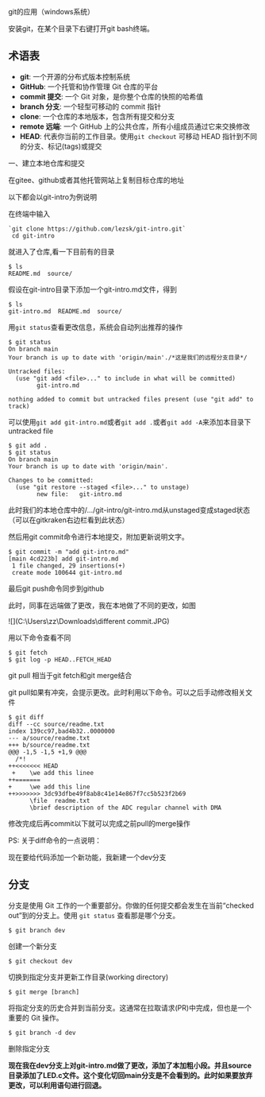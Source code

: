 git的应用（windows系统）

安装git，在某个目录下右键打开git bash终端。

## 术语表

-  **git**: 一个开源的分布式版本控制系统
-  **GitHub**: 一个托管和协作管理 Git 仓库的平台
-  **commit 提交**: 一个 Git 对象，是你整个仓库的快照的哈希值
-  **branch 分支**: 一个轻型可移动的 commit 指针
-  **clone**: 一个仓库的本地版本，包含所有提交和分支
-  **remote 远端**: 一个 GitHub 上的公共仓库，所有小组成员通过它来交换修改
- **HEAD**: 代表你当前的工作目录。使用`git checkout` 可移动 HEAD 指针到不同的分支、标记(tags)或提交

一、建立本地仓库和提交

在gitee、github或者其他托管网站上复制目标仓库的地址

以下都会以git-intro为例说明

在终端中输入 

```
`git clone https://github.com/lezsk/git-intro.git`
 cd git-intro
```

就进入了仓库,看一下目前有的目录

```
$ ls
README.md  source/
```

假设在git-intro目录下添加一个git-intro.md文件，得到

```
$ ls
git-intro.md  README.md  source/
```

用`git status`查看更改信息，系统会自动列出推荐的操作

```
$ git status
On branch main
Your branch is up to date with 'origin/main'./*这是我们的远程分支目录*/

Untracked files:
  (use "git add <file>..." to include in what will be committed)
        git-intro.md

nothing added to commit but untracked files present (use "git add" to track)

```

可以使用`git add git-intro.md`或者`git add .`或者`git add -A`来添加本目录下untracked file

```
$ git add .
$ git status
On branch main
Your branch is up to date with 'origin/main'.

Changes to be committed:
  (use "git restore --staged <file>..." to unstage)
        new file:   git-intro.md
```

此时我们的本地仓库中的/.../git-intro/git-intro.md从unstaged变成staged状态（可以在gitkraken右边栏看到此状态）

然后用git commit命令进行本地提交，附加更新说明文字。

```
$ git commit -m "add git-intro.md"
[main 4cd223b] add git-intro.md
 1 file changed, 29 insertions(+)
 create mode 100644 git-intro.md

```

最后git push命令同步到github

此时，同事在远端做了更改，我在本地做了不同的更改，如图

![](C:\Users\zz\Downloads\different commit.JPG)

用以下命令查看不同

```
$ git fetch 
$ git log -p HEAD..FETCH_HEAD
```

git pull 相当于git fetch和git merge结合

git pull如果有冲突，会提示更改。此时利用以下命令。可以之后手动修改相关文件

```
$ git diff
diff --cc source/readme.txt
index 139cc97,bad4b32..0000000
--- a/source/readme.txt
+++ b/source/readme.txt
@@@ -1,5 -1,5 +1,9 @@@
  /*!
++<<<<<<< HEAD
 +    \we add this linee
++=======
+     \we add this line
++>>>>>>> 3dc93dfbe49f8ab8c41e14e867f7cc5b523f2b69
      \file  readme.txt
      \brief description of the ADC regular channel with DMA

```

修改完成后再commit以下就可以完成之前pull的merge操作



PS: 关于diff命令的一点说明：



现在要给代码添加一个新功能，我新建一个dev分支

## 分支

分支是使用 Git 工作的一个重要部分。你做的任何提交都会发生在当前“checked out”到的分支上。使用 `git status` 查看那是哪个分支。

```
$ git branch dev
```

创建一个新分支

```
$ git checkout dev
```

切换到指定分支并更新工作目录(working directory)

```
$ git merge [branch]
```

将指定分支的历史合并到当前分支。这通常在拉取请求(PR)中完成，但也是一个重要的 Git 操作。

```
$ git branch -d dev
```

删除指定分支

**现在我在dev分支上对git-intro.md做了更改，添加了本加粗小段。并且source目录添加了LED.c文件。这个变化切回main分支是不会看到的。此时如果要放弃更改，可以利用语句进行回退。**